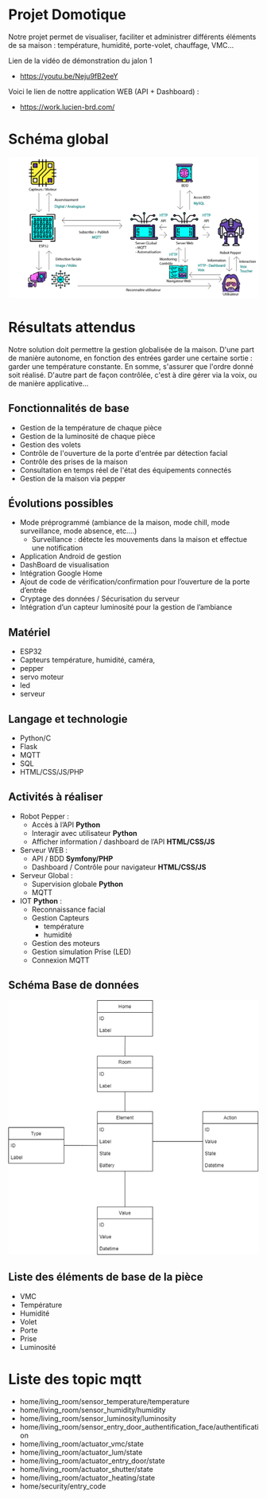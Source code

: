 # Projet Domotique

Notre projet permet de visualiser, faciliter et administrer différents éléments de sa maison : température, humidité, porte-volet, chauffage, VMC...

Lien de la vidéo de démonstration du jalon 1
- https://youtu.be/Neju9fB2eeY

Voici le lien de nottre application WEB (API + Dashboard) :
- https://work.lucien-brd.com/


# Schéma global

![Schema](schema.png)

# Résultats attendus

Notre solution doit permettre la gestion globalisée de la maison. 
D'une part de manière autonome, en fonction des entrées garder une certaine sortie : garder une température constante. En somme, s'assurer que l'ordre donné soit réalisé.
D'autre part de façon contrôlée, c'est à dire gérer via la voix, ou de manière applicative...

## Fonctionnalités de base

- Gestion de la température de chaque pièce
- Gestion de la luminosité de chaque pièce
- Gestion des volets
- Contrôle de l'ouverture de la porte d'entrée par détection facial 
- Contrôle des prises de la maison
- Consultation en temps réel de l'état des équipements connectés
- Gestion de la maison via pepper 


## Évolutions possibles

- Mode préprogrammé (ambiance de la maison, mode chill, mode surveillance, mode absence, etc….)
	- Surveillance : détecte les mouvements dans la maison et effectue une notification
- Application Android de gestion
- DashBoard de visualisation
- Intégration Google Home 
- Ajout de code de vérification/confirmation pour l’ouverture de la porte d’entrée
- Cryptage des données / Sécurisation du serveur 
- Intégration d’un capteur luminosité pour la gestion de l’ambiance

## Matériel

- ESP32 
- Capteurs température, humidité, caméra, 
- pepper 
- servo moteur 
- led 
- serveur 


## Langage et technologie

- Python/C
- Flask 
- MQTT 
- SQL
- HTML/CSS/JS/PHP

## Activités à réaliser
- Robot Pepper :
	- Accès à l’API **Python**
	- Interagir avec utilisateur **Python**
	- Afficher information / dashboard de l’API **HTML/CSS/JS**
- Serveur WEB :
	- API / BDD **Symfony/PHP**
	- Dashboard / Contrôle pour navigateur **HTML/CSS/JS**
- Serveur Global :
	- Supervision globale **Python**
	- MQTT
- IOT **Python** :
	- Reconnaissance facial 
	- Gestion Capteurs 
		- température
		- humidité 
	- Gestion des moteurs
	- Gestion simulation Prise (LED)
	- Connexion MQTT
	
## Schéma Base de données

![Schema BDD](schema_database.png)

## Liste des éléments de base de la pièce
- VMC
- Température
- Humidité
- Volet
- Porte
- Prise
- Luminosité

# Liste des topic mqtt
- home/living_room/sensor_temperature/temperature
- home/living_room/sensor_humidity/humidity
- home/living_room/sensor_luminosity/luminosity
- home/living_room/sensor_entry_door_authentification_face/authentification
- home/living_room/actuator_vmc/state
- home/living_room/actuator_lum/state
- home/living_room/actuator_entry_door/state
- home/living_room/actuator_shutter/state
- home/living_room/actuator_heating/state
- home/security/entry_code
